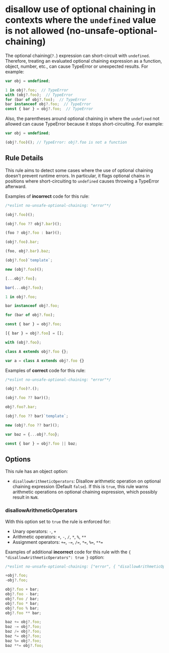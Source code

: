 # disallow use of optional chaining in contexts where the `undefined` value is not allowed (no-unsafe-optional-chaining)

The optional chaining(`?.`) expression can short-circuit with `undefined`. Therefore, treating an evaluated optional chaining expression as a function, object, number, etc., can cause TypeError or unexpected results. For example:

```js
var obj = undefined;

1 in obj?.foo;  // TypeError
with (obj?.foo);  // TypeError
for (bar of obj?.foo);  // TypeError
bar instanceof obj?.foo;  // TypeError
const { bar } = obj?.foo;  // TypeError
```

Also, the parentheses around optional chaining in where the `undefined` not allowed can cause TypeError because it stops short-circuiting. For example:

```js
var obj = undefined;

(obj?.foo)(); // TypeError: obj?.foo is not a function
```

## Rule Details

This rule aims to detect some cases where the use of optional chaining doesn't prevent runtime errors. In particular, it flags optional chains in positions where short-circuiting to `undefined` causes throwing a TypeError afterward.

Examples of **incorrect** code for this rule:

```js
/*eslint no-unsafe-optional-chaining: "error"*/

(obj?.foo)();

(obj?.foo ?? obj?.bar)();

(foo ? obj?.foo : bar)();

(obj?.foo).bar;

(foo, obj?.bar).baz;

(obj?.foo)`template`;

new (obj?.foo)();

[...obj?.foo];

bar(...obj?.foo);

1 in obj?.foo;

bar instanceof obj?.foo;

for (bar of obj?.foo);

const { bar } = obj?.foo;

[{ bar } = obj?.foo] = [];

with (obj?.foo);

class A extends obj?.foo {};

var a = class A extends obj?.foo {}
```

Examples of **correct** code for this rule:

```js
/*eslint no-unsafe-optional-chaining: "error"*/

(obj?.foo)?.();

(obj?.foo ?? bar)();

obj?.foo?.bar;

(obj?.foo ?? bar)`template`;

new (obj?.foo ?? bar)();

var baz = {...obj?.foo};

const { bar } = obj?.foo || baz;
```

## Options

This rule has an object option:

- `disallowArithmeticOperators`: Disallow arithmetic operation on optional chaining expression (Default `false`). If this is `true`, this rule warns arithmetic operations on optional chaining expression, which possibly result in `NaN`.

### disallowArithmeticOperators

With this option set to `true` the rule is enforced for:

- Unary operators: `-`, `+`
- Arithmetic operators: `+`, `-`, `/`, `*`, `%`, `**`
- Assignment operators: `+=`, `-=`, `/=`, `*=`, `%=`, `**=`

Examples of additional **incorrect** code for this rule with the `{ "disallowArithmeticOperators": true }` option:

```js
/*eslint no-unsafe-optional-chaining: ["error", { "disallowArithmeticOperators": true }]*/

+obj?.foo;
-obj?.foo;

obj?.foo + bar;
obj?.foo - bar;
obj?.foo / bar;
obj?.foo * bar;
obj?.foo % bar;
obj?.foo ** bar;

baz += obj?.foo;
baz -= obj?.foo;
baz /= obj?.foo;
baz *= obj?.foo;
baz %= obj?.foo;
baz **= obj?.foo;
```
